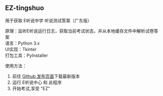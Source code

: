 ## EZ-tingshuo
用于获取 E听说中学 听说测试答案（广东版）

原理：监听E听说运行日志，获取当前考试状态，并从本地缓存文件中解析试卷答案  
语言：Python 3.x  
UI实现：Tkinter  
打包工具：PyInstaller  

使用方法：
1. 前往 [Github 发布页面](https://github.com/victor-egg/EZ-tingshuo/releases)下载最新版本
2. 运行 E听说中心 和 此程序
3. 开始考试,享受 "EZ"
